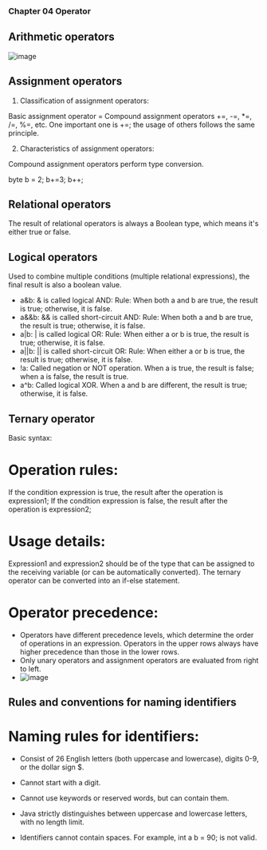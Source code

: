 ### Chapter 04 Operator

## Arithmetic operators
![image](https://github.com/dorisjin1003/java-tutorial/assets/158774060/ef2318cd-0dcd-4db9-a891-90ac5e913486)


## Assignment operators

1. Classification of assignment operators:

Basic assignment operator =
Compound assignment operators +=, -=, *=, /=, %=, etc. One important one is +=; the usage of others follows the same principle.

2. Characteristics of assignment operators:

Compound assignment operators perform type conversion.

byte b = 2; b+=3; b++;


## Relational operators
The result of relational operators is always a Boolean type, which means it's either true or false.


## Logical operators
Used to combine multiple conditions (multiple relational expressions), the final result is also a boolean value.

* a&b: & is called logical AND: Rule: When both a and b are true, the result is true; otherwise, it is false.
* a&&b: && is called short-circuit AND: Rule: When both a and b are true, the result is true; otherwise, it is false.
* a|b: | is called logical OR: Rule: When either a or b is true, the result is true; otherwise, it is false.
* a||b: || is called short-circuit OR: Rule: When either a or b is true, the result is true; otherwise, it is false.
* !a: Called negation or NOT operation. When a is true, the result is false; when a is false, the result is true.
* a^b: Called logical XOR. When a and b are different, the result is true; otherwise, it is false.

## Ternary operator
Basic syntax: 

# Operation rules:

If the condition expression is true, the result after the operation is expression1;
If the condition expression is false, the result after the operation is expression2;

# Usage details:
Expression1 and expression2 should be of the type that can be assigned to the receiving variable (or can be automatically converted).
The ternary operator can be converted into an if-else statement.

# Operator precedence: 
* Operators have different precedence levels, which determine the order of operations in an expression. Operators in the upper rows always have higher precedence than those in the lower rows.
* Only unary operators and assignment operators are evaluated from right to left.
* ![image](https://github.com/dorisjin1003/java-tutorial/assets/158774060/0a858f9a-655f-4cf1-9813-4852ba28a587)



## Rules and conventions for naming identifiers
# Naming rules for identifiers:

* Consist of 26 English letters (both uppercase and lowercase), digits 0-9, or the dollar sign $.

* Cannot start with a digit.

* Cannot use keywords or reserved words, but can contain them.

* Java strictly distinguishes between uppercase and lowercase letters, with no length limit.

* Identifiers cannot contain spaces. For example, int a b = 90; is not valid.
